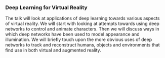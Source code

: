 ### Deep Learning for Virtual Reality	
The talk will look at applications of deep learning towards various aspects of virtual reality. We will start with looking at attempts towards using deep networks to control and animate characters. Then we will discuss ways in which deep networks have been used to model appearance and illumination. We will briefly touch upon the more obvious uses of deep networks to track and reconstruct humans, objects and environments that find use in both virtual and augmented reality.
